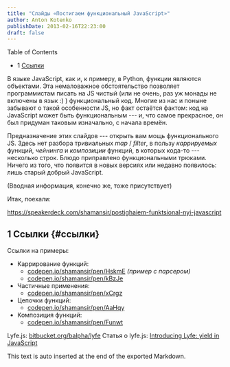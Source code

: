 ```yaml
---
title: "Слайды «Постигаем функциональный JavaScript»"
author: Anton Kotenko
publishDate: 2013-02-16T22:23:00
draft: false
---
```


<div class="ox-hugo-toc toc has-section-numbers">

<div class="heading">Table of Contents</div>

- <span class="section-num">1</span> [Ссылки](#ссылки)

</div>
<!--endtoc-->

В языке JavaScript, как и, к примеру, в Python, функции являются объектами. Эта немаловажное обстоятельство позволяет программистам писать на JS чистый (или не очень, раз уж монады не включены в язык :) ) функциональный код. Многие из нас и поныне забывают о такой особенности JS, но факт остаётся фактом: код на JavaScript может быть функциональным --- и, что самое прекрасное, он был придуман таковым изначально, с начала времён.

Предназначение этих слайдов --- открыть вам мощь функционального JS. Здесь нет разбора тривиальных _map_ / _filter_, в пользу _каррируемых_ функций, _чейнинга_ и _композиции_ функций, в которых кода-то --- несколько строк. Блюдо приправлено функциональными трюками. Ничего из того, что появится в новых версиях или недавно появилось: лишь старый добрый JavaScript.

(Вводная информация, конечно же, тоже присутствует)

Итак, поехали:

<https://speakerdeck.com/shamansir/postighaiem-funktsional-nyi-javascript>


## <span class="section-num">1</span> Ссылки {#ссылки}

Ссылки на примеры:

-   Каррирование функций:
    -   [codepen.io/shamansir/pen/HskmE](http://codepen.io/shamansir/pen/HskmE) _(пример с парсером)_
    -   [codepen.io/shamansir/pen/kBzJe](http://codepen.io/shamansir/pen/kBzJe)
-   Частичные применения:
    -   [codepen.io/shamansir/pen/xCrgz](http://codepen.io/shamansir/pen/xCrgz)
-   Цепочки функций:
    -   [codepen.io/shamansir/pen/AaHqy](http://codepen.io/shamansir/pen/AaHqy)
-   Композиция функций:
    -   [codepen.io/shamansir/pen/Funwt](http://codepen.io/shamansir/pen/Funwt)

Lyfe.js: [bitbucket.org/balpha/lyfe](http://bitbucket.org/balpha/lyfe) Статья о lyfe.js: [Introducing Lyfe: yield in JavaScript](http://balpha.de/2011/06/introducing-lyfe-yield-in-javascript)


This text is auto inserted at the end of the exported Markdown.
